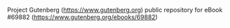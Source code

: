 Project Gutenberg (https://www.gutenberg.org) public repository for
eBook #69882 (https://www.gutenberg.org/ebooks/69882)
